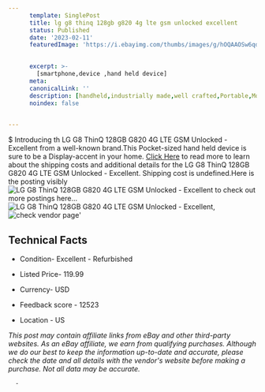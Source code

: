 ```yaml
---
      template: SinglePost
      title: lg g8 thinq 128gb g820 4g lte gsm unlocked excellent
      status: Published
      date: '2023-02-11'
      featuredImage: 'https://i.ebayimg.com/thumbs/images/g/hOQAAOSw6qdfqK8w/s-l225.jpg'
       

      excerpt: >-
        [smartphone,device ,hand held device]
      meta:
      canonicalLink: ''
      description: [handheld,industrially made,well crafted,Portable,Mobile,Compact,Convenient,Lightweight,Maneuverable,Man-portable,Miniature,Carriable,Hand-held,Light,Holdable,Transportable,Mobile device,Pocket-sized,On-the-go,Wireless,Cordless,Compact size,Convenient size, smartphone,device ,hand held device]
      noindex: false
      

---
```

$
      Introducing th LG G8 ThinQ 128GB G820 4G LTE GSM Unlocked - Excellent from a well-known brand.This Pocket-sized hand held device is sure to be a Display-accent in your home. [Click Here](https://www.ebay.com/itm/285140601220?hash=item4263b44984%3Ag%3AhOQAAOSw6qdfqK8w&mkevt=1&mkcid=1&mkrid=711-53200-19255-0&campid=%253CePNCampaignId%253E&customid=%253CreferenceId%253E&toolid=10049) to read more to learn about the shipping costs and additional details for the LG G8 ThinQ 128GB G820 4G LTE GSM Unlocked - Excellent. Shipping cost is undefined.Here is the posting visibly ![LG G8 ThinQ 128GB G820 4G LTE GSM Unlocked - Excellent](https://i.ebayimg.com/thumbs/images/g/hOQAAOSw6qdfqK8w/s-l225.jpg) to check out more postings here... ![LG G8 ThinQ 128GB G820 4G LTE GSM Unlocked - Excellent](https://i.ebayimg.com/images/g/hOQAAOSw6qdfqK8w/s-l1200.jpg), ![check vendor page]()'

      

 ## Technical Facts 



     
      

 - Condition- Excellent - Refurbished 


      

 - Listed Price- 119.99 


      

 - Currency- USD 


      

 - Feedback score - 12523 


      

 - Location - US 


      
      

 *_This post may contain affiliate links from eBay and other third-party websites. As an eBay affiliate, we earn from qualifying purchases. Although we do our best to keep the information up-to-date and accurate, please check the date and all details with the vendor's website before making a purchase. Not all data may be accurate._*




      -
